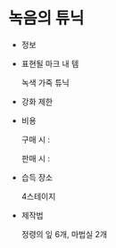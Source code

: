 # 녹음의 튜닉

- 정보
- 표현될 마크 내 템
    
    녹색 가죽 튜닉
    
- 강화 제한
- 비용
    
    구매 시 : 
    
    판매 시 : 
    
- 습득 장소
    
    4스테이지 
    
- 제작법
    
    정령의 잎 6개, 마법실 2개